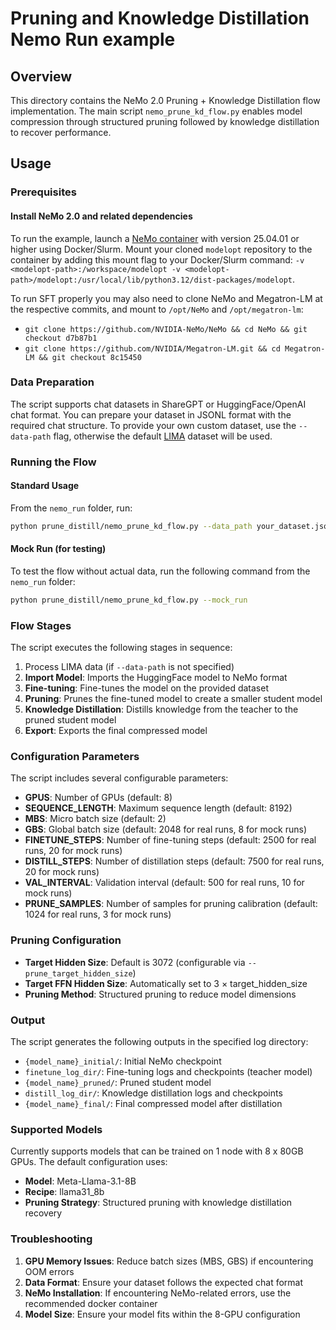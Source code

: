 # Pruning and Knowledge Distillation Nemo Run example

## Overview

This directory contains the NeMo 2.0 Pruning + Knowledge Distillation flow implementation. The main script `nemo_prune_kd_flow.py` enables model compression through structured pruning followed by knowledge distillation to recover performance.

## Usage

### Prerequisites

#### Install NeMo 2.0 and related dependencies

To run the example, launch a [NeMo container](https://catalog.ngc.nvidia.com/orgs/nvidia/containers/nemo) with version 25.04.01 or higher using Docker/Slurm. Mount your cloned `modelopt` repository to the container by adding this mount flag to your Docker/Slurm command: `-v <modelopt-path>:/workspace/modelopt -v <modelopt-path>/modelopt:/usr/local/lib/python3.12/dist-packages/modelopt`.

To run SFT properly you may also need to clone NeMo and Megatron-LM at the respective commits, and mount to `/opt/NeMo` and `/opt/megatron-lm`:

- `git clone https://github.com/NVIDIA-NeMo/NeMo && cd NeMo && git checkout d7b87b1`
- `git clone https://github.com/NVIDIA/Megatron-LM.git && cd Megatron-LM && git checkout 8c15450`

### Data Preparation

The script supports chat datasets in ShareGPT or HuggingFace/OpenAI chat format. You can prepare your dataset in JSONL format with the required chat structure. To provide your own custom dataset, use the `--data-path` flag, otherwise the default [LIMA](https://huggingface.co/datasets/GAIR/lima) dataset will be used.

### Running the Flow

#### Standard Usage

From the `nemo_run` folder, run:

```bash
python prune_distill/nemo_prune_kd_flow.py --data_path your_dataset.jsonl
```

#### Mock Run (for testing)

To test the flow without actual data, run the following command from the `nemo_run` folder:

```bash
python prune_distill/nemo_prune_kd_flow.py --mock_run
```

### Flow Stages

The script executes the following stages in sequence:

1. Process LIMA data (if `--data-path` is not specified)
1. **Import Model**: Imports the HuggingFace model to NeMo format
1. **Fine-tuning**: Fine-tunes the model on the provided dataset
1. **Pruning**: Prunes the fine-tuned model to create a smaller student model
1. **Knowledge Distillation**: Distills knowledge from the teacher to the pruned student model
1. **Export**: Exports the final compressed model

### Configuration Parameters

The script includes several configurable parameters:

- **GPUS**: Number of GPUs (default: 8)
- **SEQUENCE_LENGTH**: Maximum sequence length (default: 8192)
- **MBS**: Micro batch size (default: 2)
- **GBS**: Global batch size (default: 2048 for real runs, 8 for mock runs)
- **FINETUNE_STEPS**: Number of fine-tuning steps (default: 2500 for real runs, 20 for mock runs)
- **DISTILL_STEPS**: Number of distillation steps (default: 7500 for real runs, 20 for mock runs)
- **VAL_INTERVAL**: Validation interval (default: 500 for real runs, 10 for mock runs)
- **PRUNE_SAMPLES**: Number of samples for pruning calibration (default: 1024 for real runs, 3 for mock runs)

### Pruning Configuration

- **Target Hidden Size**: Default is 3072 (configurable via `--prune_target_hidden_size`)
- **Target FFN Hidden Size**: Automatically set to 3 × target_hidden_size
- **Pruning Method**: Structured pruning to reduce model dimensions

### Output

The script generates the following outputs in the specified log directory:

- `{model_name}_initial/`: Initial NeMo checkpoint
- `finetune_log_dir/`: Fine-tuning logs and checkpoints (teacher model)
- `{model_name}_pruned/`: Pruned student model
- `distill_log_dir/`: Knowledge distillation logs and checkpoints
- `{model_name}_final/`: Final compressed model after distillation

### Supported Models

Currently supports models that can be trained on 1 node with 8 x 80GB GPUs. The default configuration uses:

- **Model**: Meta-Llama-3.1-8B
- **Recipe**: llama31_8b
- **Pruning Strategy**: Structured pruning with knowledge distillation recovery

### Troubleshooting

1. **GPU Memory Issues**: Reduce batch sizes (MBS, GBS) if encountering OOM errors
1. **Data Format**: Ensure your dataset follows the expected chat format
1. **NeMo Installation**: If encountering NeMo-related errors, use the recommended docker container
1. **Model Size**: Ensure your model fits within the 8-GPU configuration
